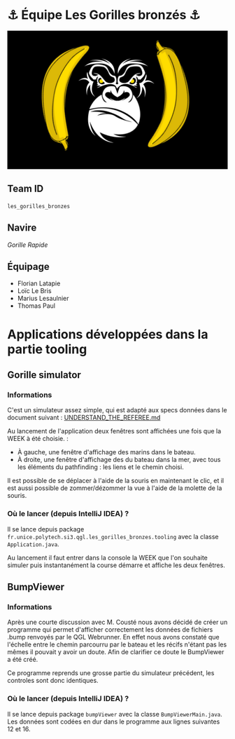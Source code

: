 # ⚓ Équipe Les Gorilles bronzés ⚓
![flag](./flag.png)

## Team ID
`les_gorilles_bronzes`

## Navire
*Gorille Rapide*

## Équipage
* Florian Latapie
* Loïc Le Bris
* Marius Lesaulnier
* Thomas Paul

# Applications développées dans la partie tooling 

## Gorille simulator 
### Informations 
C'est un simulateur assez simple, qui est adapté aux specs données dans le document suivant : [UNDERSTAND_THE_REFEREE.md](https://github.com/mathiascouste/qgl-2122/blob/master/project/UNDERSTAND_THE_REFEREE.md)

Au lancement de l'application deux fenêtres sont affichées une fois que la WEEK à été choisie. :
- À gauche, une fenêtre d'affichage des marins dans le bateau.
- À droite, une fenêtre d'affichage des du bateau dans la mer, avec tous les éléments du pathfinding : les liens et le chemin choisi.

Il est possible de se déplacer à l'aide de la souris en maintenant le clic, et il est aussi possible de zommer/dézommer la vue à l'aide de la molette de la souris.

### Où le lancer (depuis IntelliJ IDEA) ?
Il se lance depuis package `fr.unice.polytech.si3.qgl.les_gorilles_bronzes.tooling` avec la classe `Application.java`.

Au lancement il faut entrer dans la console la WEEK que l'on souhaite simuler puis instantanément la course démarre et affiche les deux fenêtres.


## BumpViewer 
### Informations
Après une courte discussion avec M. Cousté nous avons décidé de créer un programme qui permet d'afficher correctement les données de fichiers .bump renvoyés par le QGL Webrunner. En effet nous avons constaté que l'échelle entre le chemin parcourru par le bateau et les récifs n'étant pas les mêmes il pouvait y avoir un doute. Afin de clarifier ce doute le BumpViewer a été créé.

Ce programme reprends une grosse partie du simulateur précédent, les controles sont donc identiques.

### Où le lancer (depuis IntelliJ IDEA) ?
Il se lance depuis package `bumpViewer` avec la classe `BumpViewerMain.java`.
Les données sont codées en dur dans le programme aux lignes suivantes 12 et 16.